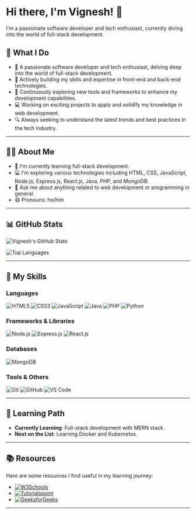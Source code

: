 <!-- Your Name -->
# Hi there, I'm Vignesh! 👋

I'm a passionate software developer and tech enthusiast, currently diving into the world of full-stack development.

## 🌟 What I Do

- 🚀 A passionate software developer and tech enthusiast, delving deep into the world of full-stack development.
- 💼 Actively building my skills and expertise in front-end and back-end technologies.
- 🌱 Continuously exploring new tools and frameworks to enhance my development capabilities.
- 💻 Working on exciting projects to apply and solidify my knowledge in web development.
- 🔍 Always seeking to understand the latest trends and best practices in the tech industry.
---
## 👨‍💻 About Me

- 🌱 I'm currently learning full-stack development.
- 💻 I'm exploring various technologies including HTML, CSS, JavaScript, Node.js, Express.js, React.js, Java, PHP, and MongoDB.
- 💬 Ask me about anything related to web development or programming in general.
- 😄 Pronouns: he/him

---

## 📊 GitHub Stats

![Vignesh's GitHub Stats](https://github-readme-stats.vercel.app/api?username=Dev-VigneshG&show_icons=true&theme=dark)

![Top Languages](https://github-readme-stats.vercel.app/api/top-langs/?username=Dev-VigneshG&layout=compact&theme=dark)

---

## 🚀 My Skills

### Languages
![HTML5](https://img.shields.io/badge/-HTML5-E34F26?style=flat-square&logo=html5&logoColor=white)
![CSS3](https://img.shields.io/badge/-CSS3-1572B6?style=flat-square&logo=css3)
![JavaScript](https://img.shields.io/badge/-JavaScript-black?style=flat-square&logo=javascript)
![Java](https://img.shields.io/badge/-Java-black?style=flat-square&logo=java)
![PHP](https://img.shields.io/badge/-PHP-black?style=flat-square&logo=php)
![Python](https://img.shields.io/badge/-Python-black?style=flat-square&logo=python)

### Frameworks & Libraries
![Node.js](https://img.shields.io/badge/-Node.js-43853d?style=flat-square&logo=node.js&logoColor=white)
![Express.js](https://img.shields.io/badge/-Express.js-black?style=flat-square&logo=express&logoColor=white)
![React.js](https://img.shields.io/badge/-React.js-black?style=flat-square&logo=react&logoColor=61DAFB)

### Databases
![MongoDB](https://img.shields.io/badge/-MongoDB-black?style=flat-square&logo=mongodb)

### Tools & Others
![Git](https://img.shields.io/badge/-Git-black?style=flat-square&logo=git)
![GitHub](https://img.shields.io/badge/-GitHub-181717?style=flat-square&logo=github)
![VS Code](https://img.shields.io/badge/-VS%20Code-007ACC?style=flat-square&logo=visual-studio-code)

---

## 🌱 Learning Path

- **Currently Learning**: Full-stack development with MERN stack.
- **Next on the List**: Learning Docker and Kubernetes.

---

## 📚 Resources

Here are some resources I find useful in my learning journey:

- [![W3Schools](https://img.shields.io/badge/-W3Schools-green?style=flat-square&logo=w3schools&logoWidth=40)](https://www.w3schools.com/)
- [![Tutorialspoint](https://img.shields.io/badge/-Tutorialspoint-blue?style=flat-square&logo=tutorialspoint&logoWidth=40)](https://www.tutorialspoint.com/)
- [![GeeksforGeeks](https://img.shields.io/badge/-GeeksforGeeks-blue?style=flat-square&logo=geeksforgeeks&logoWidth=40)](https://www.geeksforgeeks.org/)


---



